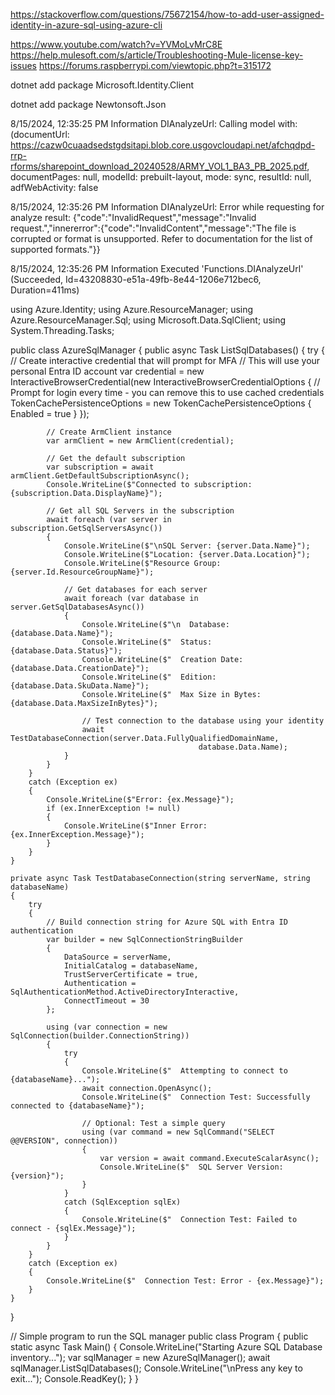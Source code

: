 
https://stackoverflow.com/questions/75672154/how-to-add-user-assigned-identity-in-azure-sql-using-azure-cli

https://www.youtube.com/watch?v=YVMoLvMrC8E
https://help.mulesoft.com/s/article/Troubleshooting-Mule-license-key-issues
https://forums.raspberrypi.com/viewtopic.php?t=315172

dotnet add package Microsoft.Identity.Client 

dotnet add package Newtonsoft.Json

8/15/2024, 12:35:25 PM
Information
DIAnalyzeUrl: Calling model with: (documentUrl: https://cazw0cuaadsedstgdsitapi.blob.core.usgovcloudapi.net/afchqdpd-rrp-rforms/sharepoint_download_20240528/ARMY_VOL1_BA3_PB_2025.pdf, documentPages: null, modelId: prebuilt-layout, mode: sync, resultId: null, adfWebActivity: false

8/15/2024, 12:35:26 PM
Information
DIAnalyzeUrl: Error while requesting for analyze result: {"code":"InvalidRequest","message":"Invalid request.","innererror":{"code":"InvalidContent","message":"The file is corrupted or format is unsupported. Refer to documentation for the list of supported formats."}}


8/15/2024, 12:35:26 PM
Information
Executed 'Functions.DIAnalyzeUrl' (Succeeded, Id=43208830-e51a-49fb-8e44-1206e712bec6, Duration=411ms)

using Azure.Identity;
using Azure.ResourceManager;
using Azure.ResourceManager.Sql;
using Microsoft.Data.SqlClient;
using System.Threading.Tasks;

public class AzureSqlManager
{
    public async Task ListSqlDatabases()
    {
        try
        {
            // Create interactive credential that will prompt for MFA
            // This will use your personal Entra ID account
            var credential = new InteractiveBrowserCredential(new InteractiveBrowserCredentialOptions
            {
                // Prompt for login every time - you can remove this to use cached credentials
                TokenCachePersistenceOptions = new TokenCachePersistenceOptions { Enabled = true }
            });
            
            // Create ArmClient instance
            var armClient = new ArmClient(credential);
            
            // Get the default subscription
            var subscription = await armClient.GetDefaultSubscriptionAsync();
            Console.WriteLine($"Connected to subscription: {subscription.Data.DisplayName}");
            
            // Get all SQL Servers in the subscription
            await foreach (var server in subscription.GetSqlServersAsync())
            {
                Console.WriteLine($"\nSQL Server: {server.Data.Name}");
                Console.WriteLine($"Location: {server.Data.Location}");
                Console.WriteLine($"Resource Group: {server.Id.ResourceGroupName}");
                
                // Get databases for each server
                await foreach (var database in server.GetSqlDatabasesAsync())
                {
                    Console.WriteLine($"\n  Database: {database.Data.Name}");
                    Console.WriteLine($"  Status: {database.Data.Status}");
                    Console.WriteLine($"  Creation Date: {database.Data.CreationDate}");
                    Console.WriteLine($"  Edition: {database.Data.SkuData.Name}");
                    Console.WriteLine($"  Max Size in Bytes: {database.Data.MaxSizeInBytes}");

                    // Test connection to the database using your identity
                    await TestDatabaseConnection(server.Data.FullyQualifiedDomainName, 
                                              database.Data.Name);
                }
            }
        }
        catch (Exception ex)
        {
            Console.WriteLine($"Error: {ex.Message}");
            if (ex.InnerException != null)
            {
                Console.WriteLine($"Inner Error: {ex.InnerException.Message}");
            }
        }
    }

    private async Task TestDatabaseConnection(string serverName, string databaseName)
    {
        try
        {
            // Build connection string for Azure SQL with Entra ID authentication
            var builder = new SqlConnectionStringBuilder
            {
                DataSource = serverName,
                InitialCatalog = databaseName,
                TrustServerCertificate = true,
                Authentication = SqlAuthenticationMethod.ActiveDirectoryInteractive,
                ConnectTimeout = 30
            };

            using (var connection = new SqlConnection(builder.ConnectionString))
            {
                try
                {
                    Console.WriteLine($"  Attempting to connect to {databaseName}...");
                    await connection.OpenAsync();
                    Console.WriteLine($"  Connection Test: Successfully connected to {databaseName}");

                    // Optional: Test a simple query
                    using (var command = new SqlCommand("SELECT @@VERSION", connection))
                    {
                        var version = await command.ExecuteScalarAsync();
                        Console.WriteLine($"  SQL Server Version: {version}");
                    }
                }
                catch (SqlException sqlEx)
                {
                    Console.WriteLine($"  Connection Test: Failed to connect - {sqlEx.Message}");
                }
            }
        }
        catch (Exception ex)
        {
            Console.WriteLine($"  Connection Test: Error - {ex.Message}");
        }
    }
}

// Simple program to run the SQL manager
public class Program
{
    public static async Task Main()
    {
        Console.WriteLine("Starting Azure SQL Database inventory...");
        var sqlManager = new AzureSqlManager();
        await sqlManager.ListSqlDatabases();
        Console.WriteLine("\nPress any key to exit...");
        Console.ReadKey();
    }
}
